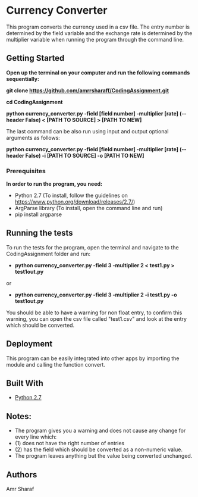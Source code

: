 # Currency Converter

This program converts the currency used in a csv file. The entry number is determined by the field variable
and the exchange rate is determined by the multiplier variable when running the program through the command line.

## Getting Started

**Open up the terminal on your computer and run the following commands sequentially:**

**git clone https://github.com/amrrsharaff/CodingAssignment.git**


**cd CodingAssignment**


**python currency_converter.py -field [field number] -multiplier [rate] (--header False) < [PATH TO SOURCE] > [PATH TO NEW]**

The last command can be also run using input and output optional arguments as follows:

**python currency_converter.py -field [field number] -multiplier [rate] (--header False) -i [PATH TO SOURCE] -o [PATH TO NEW]**


### Prerequisites

**In order to run the program, you need:**
- Python 2.7 
(To install, follow the guidelines on https://www.python.org/download/releases/2.7/)
- ArgParse library
(To install, open the command line and run)
- pip install argparse

## Running the tests

To run the tests for the program, open the terminal and navigate to the CodingAssignment folder and run:
- **python currency_converter.py -field 3 -multiplier 2 < test1.py > test1out.py**

or

- **python currency_converter.py -field 3 -multiplier 2 -i test1.py -o test1out.py**

You should be able to have a warning for non float entry, to confirm this warning, you can open the csv file called "test1.csv" and look at the entry which should be converted.

## Deployment

This program can be easily integrated into other apps by importing the module and calling the function convert.

## Built With

* [Python 2.7](https://www.python.org/download/releases/2.7)

## Notes:
- The program gives you a warning and does not cause any change for every line which:
- (1) does not have the right number of entries
- (2) has the field which should be converted as a non-numeric value.
- The program leaves anything but the value being converted unchanged.

## Authors

Amr Sharaf
